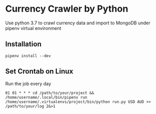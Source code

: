 # Currency Crawler by Python
Use python 3.7 to crawl currency data and import to MongoDB under pipenv virtual environment

## Installation
```
pipenv install --dev
```

## Set Crontab on Linux
Run the job every day
```
01 01 * * * cd /path/to/your/project && /home/username/.local/bin/pipenv run /home/username/.virtualenvs/project/bin/python run.py USD AUD >> /path/to/your/log 2&>1
```

